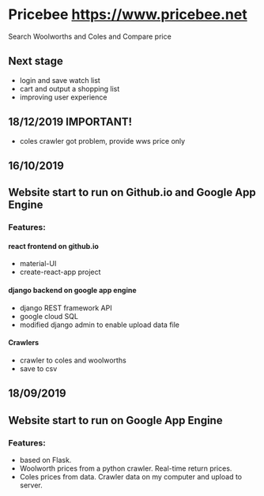 # Pricebee https://www.pricebee.net
Search Woolworths and Coles and Compare price
## Next stage
- login and save watch list
- cart and output a shopping list
- improving user experience
## 18/12/2019 IMPORTANT!
- coles crawler got problem, provide wws price only
## 16/10/2019
## Website start to run on Github.io and Google App Engine
### Features:
#### react frontend on github.io
- material-UI
- create-react-app project
#### django backend on google app engine
- django REST framework API
- google cloud SQL
- modified django admin to enable upload data file
#### Crawlers
- crawler to coles and woolworths
- save to csv

## 18/09/2019
## Website start to run on Google App Engine 
### Features:
- based on Flask.
- Woolworth prices from a python crawler. Real-time return prices.
- Coles prices from data. Crawler data on my computer and upload to server.

